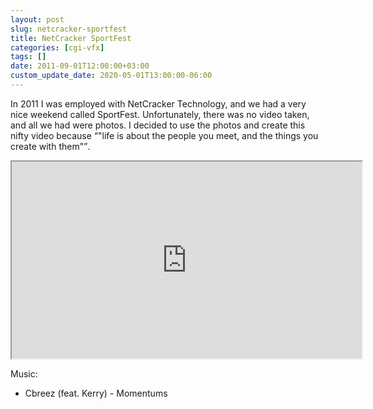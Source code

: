 ```yaml
---
layout: post
slug: netcracker-sportfest
title: NetCracker SportFest
categories: [cgi-vfx]
tags: []
date: 2011-09-01T12:00:00+03:00
custom_update_date: 2020-05-01T13:00:00-06:00
---
```

In 2011 I was employed with NetCracker Technology, and we had a very nice weekend called SportFest.
Unfortunately, there was no video taken, and all we had were photos.
I decided to use the photos and create this nifty video because <q>"life is about the people you meet, and the things you create with them"</q>.

<div class="iframe-margins">
  <div class="iframe-ratio-16-9">
    <iframe width="560" height="315" src="https://www.youtube.com/embed/SPrfvCjE79U" allow="accelerometer; autoplay; encrypted-media; gyroscope; picture-in-picture" allowfullscreen></iframe>
  </div>
</div>

Music:
* Cbreez (feat. Kerry) - Momentums

